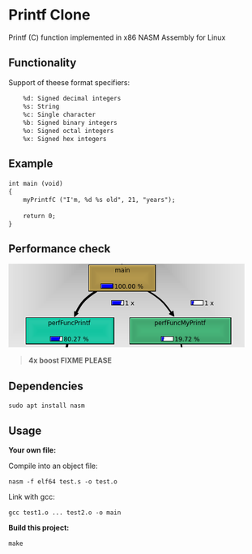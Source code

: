 # Printf Clone

Printf (C) function implemented in x86 NASM Assembly for Linux

## Functionality

Support of theese format specifiers:

```
    %d: Signed decimal integers
    %s: String
    %c: Single character
    %b: Signed binary integers
    %o: Signed octal integers
    %x: Signed hex integers
```

## Example

```
int main (void)
{
    myPrintfC ("I'm, %d %s old", 21, "years");

    return 0;
}
```

## Performance check

![screenshot](img/perftest.png)

> **4x boost FIXME PLEASE**

## Dependencies

```
sudo apt install nasm
```

## Usage

**Your own file:**

Compile into an object file:

``` 
nasm -f elf64 test.s -o test.o
```

Link with gcc:

```
gcc test1.o ... test2.o -o main
```

**Build this project:**

```
make
```


